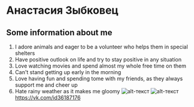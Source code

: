 # Анастасия Зыбковец
## Some information about me
1. I adore animals and eager to be a volunteer who helps them in special shelters
2. Have positive outlook on life and try to stay positive in any situation
3. Love watching movies and spend almost my whole free time on them
4. Can't stand getting up early in the morning 
5. Love having fun and spending tome with my friends, as they always support me and cheer up
6. Hate rainy weather as it makes me gloomy
![alt-текст](http://media.tumblr.com/tumblr_lyzrlu0IcI1r66ca2.gif "Необязательный титул")
![alt-текст](https://i.ytimg.com/vi/Py9uWbhA2A8/maxresdefault.jpg "Необязательный титул")
<https://vk.com/id36187176>
